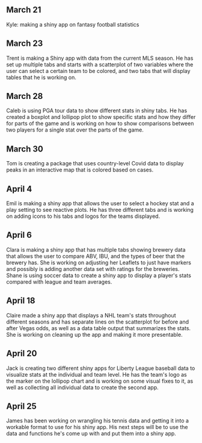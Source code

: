 ## March 21

Kyle: making a shiny app on fantasy football statistics

## March 23

Trent is making a Shiny app with data from the current MLS season. He has set up multiple tabs and starts with a scatterplot of two variables where the user can select a certain team to be colored, and two tabs that will display tables that he is working on.

## March 28

Caleb is using PGA tour data to show different stats in shiny tabs. He has created a boxplot and lollipop plot to show specific stats and how they differ for parts of the game and is working on how to show comparisons between two players for a single stat over the parts of the game.

## March 30

Tom is creating a package that uses country-level Covid data to display peaks in an interactive map that is colored based on cases.

## April 4

Emil is making a shiny app that allows the user to select a hockey stat and a play setting to see reactive plots. He has three different tabs and is working on adding icons to his tabs and logos for the teams displayed.

## April 6

Clara is making a shiny app that has multiple tabs showing brewery data that allows the user to compare ABV, IBU, and the types of beer that the brewery has. She is working on adjusting her Leaflets to just have markers and possibly is adding another data set with ratings for the breweries. Shane is using soccer data to create a shiny app to display a player's stats compared with league and team averages.

## April 18

Claire made a shiny app that displays a NHL team's stats throughout different seasons and has separate lines on the scatterplot for before and after Vegas odds, as well as a data table output that summarizes the stats. She is working on cleaning up the app and making it more presentable.

## April 20

Jack is creating two different shiny apps for Liberty League baseball data to visualize stats at the individual and team level. He has the team's logo as the marker on the lollipop chart and is working on some visual fixes to it, as well as collecting all individual data to create the second app.

## April 25

James has been working on wrangling his tennis data and getting it into a workable format to use for his shiny app. His next steps will be to use the data and functions he's come up with and put them into a shiny app.